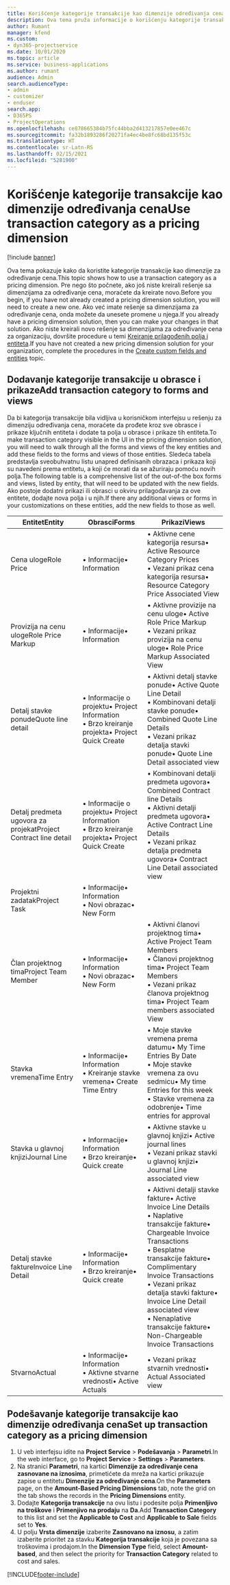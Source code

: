 ```yaml
---
title: Korišćenje kategorije transakcije kao dimenzije određivanja cena
description: Ova tema pruža informacije o korišćenju kategorije transakcije kao dimenzije za određivanje cena.
author: Rumant
manager: kfend
ms.custom:
- dyn365-projectservice
ms.date: 10/01/2020
ms.topic: article
ms.service: business-applications
ms.author: rumant
audience: Admin
search.audienceType:
- admin
- customizer
- enduser
search.app:
- D365PS
- ProjectOperations
ms.openlocfilehash: ce878665384b75fc44bba2d413217857e0ee467c
ms.sourcegitcommit: fa32b1893286f20271fa4ec4be8fc68bd135f53c
ms.translationtype: HT
ms.contentlocale: sr-Latn-RS
ms.lasthandoff: 02/15/2021
ms.locfileid: "5281900"
---
```

# <a name="use-transaction-category-as-a-pricing-dimension"></a><span data-ttu-id="03b27-103">Korišćenje kategorije transakcije kao dimenzije određivanja cena</span><span class="sxs-lookup"><span data-stu-id="03b27-103">Use transaction category as a pricing dimension</span></span>

[!include [banner](../includes/psa-now-project-operations.md)]

<span data-ttu-id="03b27-104">Ova tema pokazuje kako da koristite kategorije transakcije kao dimenzije za određivanje cena.</span><span class="sxs-lookup"><span data-stu-id="03b27-104">This topic shows how to use a transaction category as a pricing dimension.</span></span> <span data-ttu-id="03b27-105">Pre nego što počnete, ako još niste kreirali rešenje sa dimenzijama za određivanje cena, moraćete da kreirate novo.</span><span class="sxs-lookup"><span data-stu-id="03b27-105">Before you begin, if you have not already created a pricing dimension solution, you will need to create a new one.</span></span> <span data-ttu-id="03b27-106">Ako već imate rešenje sa dimenzijama za određivanje cena, onda možete da unesete promene u njega.</span><span class="sxs-lookup"><span data-stu-id="03b27-106">If you already have a pricing dimension solution, then you can make your changes in that solution.</span></span> <span data-ttu-id="03b27-107">Ako niste kreirali novo rešenje sa dimenzijama za određivanje cena za organizaciju, dovršite procedure u temi [Kreiranje prilagođenih polja i entiteta](create-custom-fields-entities.md).</span><span class="sxs-lookup"><span data-stu-id="03b27-107">If you have not created a new pricing dimension solution for your organization, complete the procedures in the [Create custom fields and entities](create-custom-fields-entities.md) topic.</span></span>

## <a name="add-transaction-category-to-forms-and-views"></a><span data-ttu-id="03b27-108">Dodavanje kategorije transakcije u obrasce i prikaze</span><span class="sxs-lookup"><span data-stu-id="03b27-108">Add transaction category to forms and views</span></span>
<span data-ttu-id="03b27-109">Da bi kategorija transakcije bila vidljiva u korisničkom interfejsu u rešenju za dimenziju određivanja cena, moraćete da prođete kroz sve obrasce i prikaze ključnih entiteta i dodate ta polja u obrasce i prikaze tih entiteta.</span><span class="sxs-lookup"><span data-stu-id="03b27-109">To make transaction category visible in the UI in the pricing dimension solution, you will need to walk through all the forms and views of the key entities and add these fields to the forms and views of those entities.</span></span>
<span data-ttu-id="03b27-110">Sledeća tabela predstavlja sveobuhvatnu listu unapred definisanih obrazaca i prikaza koji su navedeni prema entitetu, a koji će morati da se ažuriraju pomoću novih polja.</span><span class="sxs-lookup"><span data-stu-id="03b27-110">The following table is a comprehensive list of the out-of-the box forms and views, listed by entity, that will need to be updated with the new fields.</span></span> <span data-ttu-id="03b27-111">Ako postoje dodatni prikazi ili obrasci u okviru prilagođavanja za ove entitete, dodajte nova polja i u njih.</span><span class="sxs-lookup"><span data-stu-id="03b27-111">If there any additional views or forms in your customizations on these entities, add the new fields to those as well.</span></span>

|  <span data-ttu-id="03b27-112">Entitet</span><span class="sxs-lookup"><span data-stu-id="03b27-112">Entity</span></span>        | <span data-ttu-id="03b27-113">Obrasci</span><span class="sxs-lookup"><span data-stu-id="03b27-113">Forms</span></span>     |<span data-ttu-id="03b27-114">Prikazi</span><span class="sxs-lookup"><span data-stu-id="03b27-114">Views</span></span>        |
| ------------------------------|---------------------------------|----------------------------------|
|  <span data-ttu-id="03b27-115">Cena uloge</span><span class="sxs-lookup"><span data-stu-id="03b27-115">Role Price</span></span>|<span data-ttu-id="03b27-116">• Informacije</span><span class="sxs-lookup"><span data-stu-id="03b27-116">• Information</span></span> |<span data-ttu-id="03b27-117">• Aktivne cene kategorija resursa</span><span class="sxs-lookup"><span data-stu-id="03b27-117">• Active Resource Category Prices</span></span><br> <span data-ttu-id="03b27-118">• Vezani prikaz cena kategorija resursa</span><span class="sxs-lookup"><span data-stu-id="03b27-118">• Resource Category Price Associated View</span></span>|
|  <span data-ttu-id="03b27-119">Provizija na cenu uloge</span><span class="sxs-lookup"><span data-stu-id="03b27-119">Role Price Markup</span></span>|<span data-ttu-id="03b27-120">• Informacije</span><span class="sxs-lookup"><span data-stu-id="03b27-120">• Information</span></span>|<span data-ttu-id="03b27-121">• Aktivne provizije na cenu uloge</span><span class="sxs-lookup"><span data-stu-id="03b27-121">• Active Role Price Markup</span></span><br><span data-ttu-id="03b27-122">• Vezani prikaz provizija na cenu uloge</span><span class="sxs-lookup"><span data-stu-id="03b27-122">• Role Price Markup Associated View</span></span>|
|  <span data-ttu-id="03b27-123">Detalj stavke ponude</span><span class="sxs-lookup"><span data-stu-id="03b27-123">Quote line detail</span></span>|<span data-ttu-id="03b27-124">• Informacije o projektu</span><span class="sxs-lookup"><span data-stu-id="03b27-124">• Project Information</span></span><br><span data-ttu-id="03b27-125">• Brzo kreiranje projekta</span><span class="sxs-lookup"><span data-stu-id="03b27-125">• Project Quick Create</span></span>|<span data-ttu-id="03b27-126">• Aktivni detalj stavke ponude</span><span class="sxs-lookup"><span data-stu-id="03b27-126">• Active Quote Line Detail</span></span><br><span data-ttu-id="03b27-127">• Kombinovani detalji stavke ponude</span><span class="sxs-lookup"><span data-stu-id="03b27-127">• Combined Quote Line Details</span></span><br><span data-ttu-id="03b27-128">• Vezani prikaz detalja stavki ponude</span><span class="sxs-lookup"><span data-stu-id="03b27-128">• Quote Line Detail associated view</span></span>|
|  <span data-ttu-id="03b27-129">Detalj predmeta ugovora za projekat</span><span class="sxs-lookup"><span data-stu-id="03b27-129">Project Contract line detail</span></span>|<span data-ttu-id="03b27-130">• Informacije o projektu</span><span class="sxs-lookup"><span data-stu-id="03b27-130">• Project Information</span></span><br><span data-ttu-id="03b27-131">• Brzo kreiranje projekta</span><span class="sxs-lookup"><span data-stu-id="03b27-131">• Project Quick Create</span></span>|<span data-ttu-id="03b27-132">• Kombinovani detalji predmeta ugovora</span><span class="sxs-lookup"><span data-stu-id="03b27-132">• Combined Contract line Details</span></span><br><span data-ttu-id="03b27-133">• Aktivni detalji predmeta ugovora</span><span class="sxs-lookup"><span data-stu-id="03b27-133">• Active Contract Line Details</span></span><br><span data-ttu-id="03b27-134">• Vezani prikaz detalja predmeta ugovora</span><span class="sxs-lookup"><span data-stu-id="03b27-134">• Contract Line Detail associated view</span></span>|
|  <span data-ttu-id="03b27-135">Projektni zadatak</span><span class="sxs-lookup"><span data-stu-id="03b27-135">Project Task</span></span>|<span data-ttu-id="03b27-136">• Informacije</span><span class="sxs-lookup"><span data-stu-id="03b27-136">• Information</span></span><br><span data-ttu-id="03b27-137">• Novi obrazac</span><span class="sxs-lookup"><span data-stu-id="03b27-137">• New Form</span></span>||
|  <span data-ttu-id="03b27-138">Član projektnog tima</span><span class="sxs-lookup"><span data-stu-id="03b27-138">Project Team Member</span></span>|<span data-ttu-id="03b27-139">• Informacije</span><span class="sxs-lookup"><span data-stu-id="03b27-139">• Information</span></span><br><span data-ttu-id="03b27-140">• Novi obrazac</span><span class="sxs-lookup"><span data-stu-id="03b27-140">• New Form</span></span>|<span data-ttu-id="03b27-141">• Aktivni članovi projektnog tima</span><span class="sxs-lookup"><span data-stu-id="03b27-141">• Active Project Team Members</span></span><br><span data-ttu-id="03b27-142">• Članovi projektnog tima</span><span class="sxs-lookup"><span data-stu-id="03b27-142">• Project Team Members</span></span><br><span data-ttu-id="03b27-143">• Vezani prikaz članova projektnog tima</span><span class="sxs-lookup"><span data-stu-id="03b27-143">• Project Team members associated View</span></span>|
|  <span data-ttu-id="03b27-144">Stavka vremena</span><span class="sxs-lookup"><span data-stu-id="03b27-144">Time Entry</span></span>|<span data-ttu-id="03b27-145">• Informacije</span><span class="sxs-lookup"><span data-stu-id="03b27-145">• Information</span></span><br><span data-ttu-id="03b27-146">• Kreiranje stavke vremena</span><span class="sxs-lookup"><span data-stu-id="03b27-146">• Create Time Entry</span></span>|<span data-ttu-id="03b27-147">• Moje stavke vremena prema datumu</span><span class="sxs-lookup"><span data-stu-id="03b27-147">• My Time Entries By Date</span></span><br><span data-ttu-id="03b27-148">• Moje stavke vremena za ovu sedmicu</span><span class="sxs-lookup"><span data-stu-id="03b27-148">• My time Entries for this week</span></span><br><span data-ttu-id="03b27-149">• Stavke vremena za odobrenje</span><span class="sxs-lookup"><span data-stu-id="03b27-149">• Time entries for approval</span></span>|
|  <span data-ttu-id="03b27-150">Stavka u glavnoj knjizi</span><span class="sxs-lookup"><span data-stu-id="03b27-150">Journal Line</span></span>|<span data-ttu-id="03b27-151">• Informacije</span><span class="sxs-lookup"><span data-stu-id="03b27-151">• Information</span></span><br><span data-ttu-id="03b27-152">• Brzo kreiranje</span><span class="sxs-lookup"><span data-stu-id="03b27-152">• Quick create</span></span>|<span data-ttu-id="03b27-153">• Aktivne stavke u glavnoj knjizi</span><span class="sxs-lookup"><span data-stu-id="03b27-153">• Active journal lines</span></span><br><span data-ttu-id="03b27-154">• Vezani prikaz stavki u glavnoj knjizi</span><span class="sxs-lookup"><span data-stu-id="03b27-154">• Journal Line associated view</span></span>|
|  <span data-ttu-id="03b27-155">Detalj stavke fakture</span><span class="sxs-lookup"><span data-stu-id="03b27-155">Invoice Line Detail</span></span>|<span data-ttu-id="03b27-156">• Informacije</span><span class="sxs-lookup"><span data-stu-id="03b27-156">• Information</span></span><br><span data-ttu-id="03b27-157">• Brzo kreiranje</span><span class="sxs-lookup"><span data-stu-id="03b27-157">• Quick create</span></span>|<span data-ttu-id="03b27-158">• Aktivni detalji stavke fakture</span><span class="sxs-lookup"><span data-stu-id="03b27-158">• Active Invoice Line Details</span></span><br><span data-ttu-id="03b27-159">• Naplative transakcije fakture</span><span class="sxs-lookup"><span data-stu-id="03b27-159">• Chargeable Invoice Transactions</span></span><br><span data-ttu-id="03b27-160">• Besplatne transakcije fakture</span><span class="sxs-lookup"><span data-stu-id="03b27-160">• Complimentary Invoice Transactions</span></span><br><span data-ttu-id="03b27-161">• Vezani prikaz detalja stavki fakture</span><span class="sxs-lookup"><span data-stu-id="03b27-161">• Invoice Line Detail associated view</span></span><br><span data-ttu-id="03b27-162">• Nenaplative transakcije fakture</span><span class="sxs-lookup"><span data-stu-id="03b27-162">• Non-Chargeable Invoice Transactions</span></span>|
|  <span data-ttu-id="03b27-163">Stvarno</span><span class="sxs-lookup"><span data-stu-id="03b27-163">Actual</span></span>|<span data-ttu-id="03b27-164">• Informacije</span><span class="sxs-lookup"><span data-stu-id="03b27-164">• Information</span></span><br><span data-ttu-id="03b27-165">• Aktivne stvarne vrednosti</span><span class="sxs-lookup"><span data-stu-id="03b27-165">• Active Actuals</span></span>|<span data-ttu-id="03b27-166">• Vezani prikaz stvarnih vrednosti</span><span class="sxs-lookup"><span data-stu-id="03b27-166">• Actual Associated view</span></span>|

## <a name="set-up-transaction-category-as-a-pricing-dimension"></a><span data-ttu-id="03b27-167">Podešavanje kategorije transakcije kao dimenzije određivanja cena</span><span class="sxs-lookup"><span data-stu-id="03b27-167">Set up transaction category as a pricing dimension</span></span>

1. <span data-ttu-id="03b27-168">U veb interfejsu idite na **Project Service** > **Podešavanja** > **Parametri**.</span><span class="sxs-lookup"><span data-stu-id="03b27-168">In the web interface, go to **Project Service** > **Settings** > **Parameters**.</span></span> 
2. <span data-ttu-id="03b27-169">Na stranici **Parametri**, na kartici **Dimenzije za određivanje cena zasnovane na iznosima**, primetićete da mreža na kartici prikazuje zapise u entitetu **Dimenzije za određivanje cena**.</span><span class="sxs-lookup"><span data-stu-id="03b27-169">On the **Parameters** page, on the **Amount-Based Pricing Dimensions** tab, note the grid on the tab shows the records in the **Pricing Dimensions** entity.</span></span>
3. <span data-ttu-id="03b27-170">Dodajte **Kategorija transakcije** na ovu listu i podesite polja **Primenljivo na troškove** i **Primenjivo na prodaju** na **Da**.</span><span class="sxs-lookup"><span data-stu-id="03b27-170">Add **Transaction Category** to this list and set the **Applicable to Cost** and **Applicable to Sale** fields set to **Yes**.</span></span>
4. <span data-ttu-id="03b27-171">U polju **Vrsta dimenzije** izaberite **Zasnovano na iznosu**, a zatim izaberite prioritet za stavku **Kategorija transakcije** koja je povezana sa troškovima i prodajom.</span><span class="sxs-lookup"><span data-stu-id="03b27-171">In the **Dimension Type** field, select **Amount-based**, and then select the priority for **Transaction Category** related to cost and sales.</span></span>


[!INCLUDE[footer-include](../includes/footer-banner.md)]
